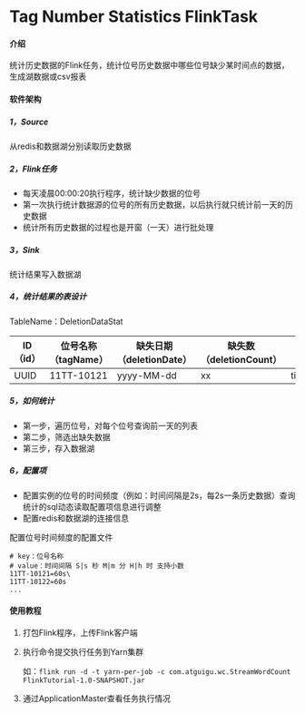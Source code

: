 # Tag Number Statistics FlinkTask

#### 介绍
统计历史数据的Flink任务，统计位号历史数据中哪些位号缺少某时间点的数据，生成湖数据或csv报表

#### 软件架构
##### 1，Source

从redis和数据湖分别读取历史数据

##### 2，Flink任务

- 每天凌晨00:00:20执行程序，统计缺少数据的位号
- 第一次执行统计数据源的位号的所有历史数据，以后执行就只统计前一天的历史数据
- 统计所有历史数据的过程也是开窗（一天）进行批处理

##### 3，Sink

统计结果写入数据湖

##### 4，统计结果的表设计

TableName：DeletionDataStat

| ID（id） | 位号名称（tagName） | 缺失日期（deletionDate） | 缺失数（deletionCount） | 缺失时刻列表（deletionTimestamps） |
| -------- | ------------------- | ------------------------ | ----------------------- | ---------------------------------- |
| UUID     | 11TT-10121          | yyyy-MM-dd               | xx                      | timestamp1,timestamp2,timestamp3   |

##### 5，如何统计

- 第一步，遍历位号，对每个位号查询前一天的列表
- 第二步，筛选出缺失数据
- 第三步，存入数据湖

##### 6，配置项
- 配置实例的位号的时间频度（例如：时间间隔是2s，每2s一条历史数据）查询统计的sql动态读取配置项信息进行调整
- 配置redis和数据湖的连接信息

配置位号时间频度的配置文件

```properties
# key：位号名称
# value：时间间隔 S|s 秒 M|m 分 H|h 时 支持小数
11TT-10121=60s\
11TT-10122=60s
...
```



#### 使用教程

1. 打包Flink程序，上传Flink客户端

2. 执行命令提交执行任务到Yarn集群

   ​	如：`flink run -d -t yarn-per-job -c com.atguigu.wc.StreamWordCount  FlinkTutorial-1.0-SNAPSHOT.jar`

3. 通过ApplicationMaster查看任务执行情况
